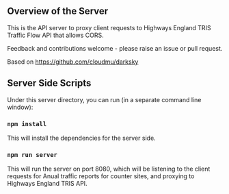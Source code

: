 
## Overview of the Server

This is the API server to proxy client requests to Highways England TRIS Traffic Flow API that allows CORS.

Feedback and contributions welcome - please raise an issue or pull request.

Based on https://github.com/cloudmu/darksky

## Server Side Scripts
Under this server directory, you can run (in a separate command line window):

### `npm install`
This will install the dependencies for the server side.

### `npm run server`
This will run the server on port 8080, which will be listening to the client requests for Anual traffic reports for counter sites, and proxying to Highways England TRIS API.
